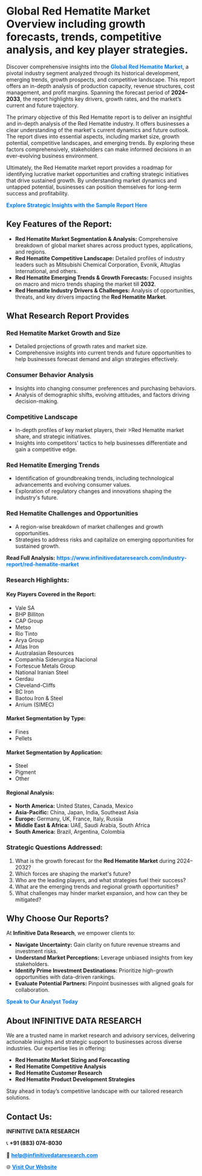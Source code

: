<h1>Global Red Hematite Market Overview including growth forecasts, trends, competitive analysis, and key player strategies.</h1>
<p>
Discover comprehensive insights into the 
<a href="https://www.infinitivedataresearch.com/industry-report/red-hematite-market" rel="dofollow" style="color: #007BFF; text-decoration: none;"><strong>Global Red Hematite Market</strong></a>, a pivotal industry segment analyzed through its historical development, emerging trends, growth prospects, and competitive landscape. This report offers an in-depth analysis of production capacity, revenue structures, cost management, and profit margins. Spanning the forecast period of <strong>2024–2033</strong>, the report highlights key drivers, growth rates, and the market’s current and future trajectory.
</p>
<p>
The primary objective of this Red Hematite report is to deliver an insightful and in-depth analysis of the Red Hematite industry. It offers businesses a clear understanding of the market's current dynamics and future outlook. The report dives into essential aspects, including market size, growth potential, competitive landscapes, and emerging trends. By exploring these factors comprehensively, stakeholders can make informed decisions in an ever-evolving business environment.
</p>
<p>
Ultimately, the Red Hematite market report provides a roadmap for identifying lucrative market opportunities and crafting strategic initiatives that drive sustained growth. By understanding market dynamics and untapped potential, businesses can position themselves for long-term success and profitability.
</p>
<p>
<a href="https://www.infinitivedataresearch.com/request-sample/reportId=105972" style="color: #007BFF; text-decoration: none;"><strong>Explore Strategic Insights with the Sample Report Here</strong></a>
</p>

<h2>Key Features of the Report:</h2>
<ul>
<li><strong>Red Hematite Market Segmentation & Analysis:</strong> Comprehensive breakdown of global market shares across product types, applications, and regions.</li>
<li><strong>Red Hematite Competitive Landscape:</strong> Detailed profiles of industry leaders such as Mitsubishi Chemical Corporation, Evonik, Altuglas International, and others.</li>
<li><strong>Red Hematite Emerging Trends & Growth Forecasts:</strong> Focused insights on macro and micro trends shaping the market till <strong>2032</strong>.</li>
<li><strong>Red Hematite Industry Drivers & Challenges:</strong> Analysis of opportunities, threats, and key drivers impacting the <strong>Red Hematite Market</strong>.</li>
</ul>

<h2>What Research Report Provides</h2>
<h3>Red Hematite Market Growth and Size</h3>
<ul>
<li>Detailed projections of growth rates and market size.</li>
<li>Comprehensive insights into current trends and future opportunities to help businesses forecast demand and align strategies effectively.</li>
</ul>

<h3>Consumer Behavior Analysis</h3>
<ul>
<li>Insights into changing consumer preferences and purchasing behaviors.</li>
<li>Analysis of demographic shifts, evolving attitudes, and factors driving decision-making.</li>
</ul>

<h3>Competitive Landscape</h3>
<ul>
<li>In-depth profiles of key market players, their >Red Hematite market share, and strategic initiatives.</li>
<li>Insights into competitors' tactics to help businesses differentiate and gain a competitive edge.</li>
</ul>

<h3>Red Hematite Emerging Trends</h3>
<ul>
<li>Identification of groundbreaking trends, including technological advancements and evolving consumer values.</li>
<li>Exploration of regulatory changes and innovations shaping the industry's future.</li>
</ul>

<h3>Red Hematite Challenges and Opportunities</h3>
<ul>
<li>A region-wise breakdown of market challenges and growth opportunities.</li>
<li>Strategies to address risks and capitalize on emerging opportunities for sustained growth.</li>
</ul>
<p><strong>Read Full Analysis:</strong> <a href="https://www.infinitivedataresearch.com/industry-report/red-hematite-market" rel="dofollow" style="color: #007BFF; text-decoration: none;"><strong>https://www.infinitivedataresearch.com/industry-report/red-hematite-market</strong></a></p>
<h3>Research Highlights:</h3>
<h4>Key Players Covered in the Report:</h4>
<ul><li>Vale SA</li><li>BHP Billiton</li><li>CAP Group</li><li>Metso</li><li>Rio Tinto</li><li>Arya Group</li><li>Atlas Iron</li><li>Australasian Resources</li><li>Companhia Siderurgica Nacional</li><li>Fortescue Metals Group</li><li>National Iranian Steel</li><li>Gerdau</li><li>Cleveland-Cliffs</li><li>BC Iron</li><li>Baotou Iron &amp; Steel</li><li>Arrium (SIMEC)</li></ul>
<h4>Market Segmentation by Type:</h4>
<ul><li>Fines</li><li>Pellets</li></ul>
<h4>Market Segmentation by Application:</h4>
<ul><li>Steel</li><li>Pigment</li><li>Other</li></ul>

<h4>Regional Analysis:</h4>
<ul>
<li><strong>North America:</strong> United States, Canada, Mexico</li>
<li><strong>Asia-Pacific:</strong> China, Japan, India, Southeast Asia</li>
<li><strong>Europe:</strong> Germany, UK, France, Italy, Russia</li>
<li><strong>Middle East & Africa:</strong> UAE, Saudi Arabia, South Africa</li>
<li><strong>South America:</strong> Brazil, Argentina, Colombia</li>
</ul>

<h3>Strategic Questions Addressed:</h3>
<ol>
<li>What is the growth forecast for the <strong>Red Hematite Market</strong> during 2024–2032?</li>
<li>Which forces are shaping the market's future?</li>
<li>Who are the leading players, and what strategies fuel their success?</li>
<li>What are the emerging trends and regional growth opportunities?</li>
<li>What challenges may hinder market expansion, and how can they be mitigated?</li>
</ol>

<h2>Why Choose Our Reports?</h2>
<p>At <strong>Infinitive Data Research</strong>, we empower clients to:</p>
<ul>
<li><strong>Navigate Uncertainty:</strong> Gain clarity on future revenue streams and investment risks.</li>
<li><strong>Understand Market Perceptions:</strong> Leverage unbiased insights from key stakeholders.</li>
<li><strong>Identify Prime Investment Destinations:</strong> Prioritize high-growth opportunities with data-driven rankings.</li>
<li><strong>Evaluate Potential Partners:</strong> Pinpoint businesses with aligned goals for collaboration.</li>
</ul>
<p><a href="https://www.infinitivedataresearch.com/industry-report/red-hematite-market" rel="dofollow" style="color: #007BFF; text-decoration: none;"><strong>Speak to Our Analyst Today</strong></a></p>

<h2>About INFINITIVE DATA RESEARCH</h2>
<p>We are a trusted name in market research and advisory services, delivering actionable insights and strategic support to businesses across diverse industries. Our expertise lies in offering:</p>
<ul>
<li><strong>Red Hematite Market Sizing and Forecasting</strong></li>
<li><strong>Red Hematite Competitive Analysis</strong></li>
<li><strong>Red Hematite Customer Research</strong></li>
<li><strong>Red Hematite Product Development Strategies</strong></li>
</ul>
<p>Stay ahead in today’s competitive landscape with our tailored research solutions.</p>

<h2>Contact Us:</h2>
<p><strong>INFINITIVE DATA RESEARCH</strong></p>
<p>📞 <strong>+91 (883) 074-8030</strong></p>
<p>📧 <strong><a href="mailto:help@infinitivedataresearch.com" style="color: #007BFF;">help@infinitivedataresearch.com</a></strong></p>
<p>🌐 <strong><a href="https://www.infinitivedataresearch.com" rel="dofollow" style="color: #007BFF;">Visit Our Website</a></strong></p>